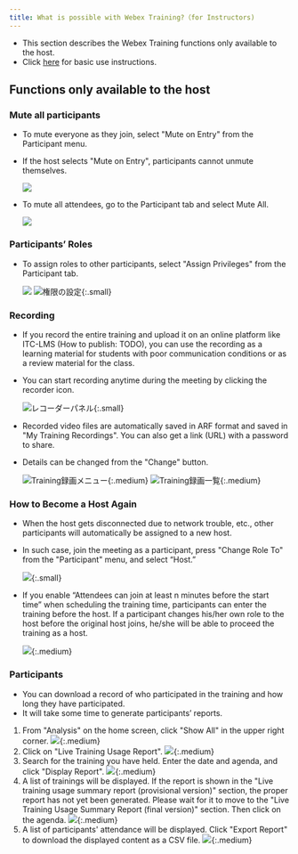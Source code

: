 ```yaml
---
title: What is possible with Webex Training?（for Instructors)
---
```


* This section describes the Webex Training functions only available to the host.	
* Click <a href="do_training/" target="_blank">here</a> for basic use instructions.

## Functions only available to the host

### Mute all participants

* To mute everyone as they join, select "Mute on Entry" from the Participant menu.
* If the host selects "Mute on Entry", participants cannot unmute themselves.

	![](img/webex_training_mute_on_join.png)	

* To mute all attendees, go to the Participant tab and select Mute All.

	![](img/webex_training_all_mute.png)

### Participants’ Roles

* To assign roles to other participants, select "Assign Privileges" from the Participant tab.

	![](img/webex_training_participants_privileges.png)
	![権限の設定](img/webex_training_privileges.png){:.small}

### Recording

* If you record the entire training and upload it on an online platform like ITC-LMS (How to publish: TODO), you can use the recording as a learning material for students with poor communication conditions or as a review material for the class.
* You can start recording anytime during the meeting by clicking the recorder icon.

	![レコーダーパネル](img/webex_training_recorder.png){:.small}

* Recorded video files are automatically saved in ARF format and saved in "My Training Recordings". You can also get a link (URL) with a password to share.
* Details can be changed from the "Change" button.

	![Training録画メニュー](img/webex_training_record_1.png){:.medium}
	![Training録画一覧](img/webex_training_record_2.png){:.medium}

### How to Become a Host Again

* When the host gets disconnected due to network trouble, etc., other participants will automatically be assigned to a new host.
* In such case, join the meeting as a participant, press "Change Role To" from the "Participant" menu, and select “Host.”

	![](img/webex_training_regain_host.png){:.small}

* If you enable “Attendees can join at least n minutes before the start time” when scheduling the training time, participants can enter the training before the host. If a participant changes his/her own role to the host before the original host joins, he/she will be able to proceed the training as a host.

	![](img/webex_training_join_before_host.png){:.medium}

### Participants

* You can download a record of who participated in the training and how long they have participated.
* It will take some time to generate participants’ reports.

1. From "Analysis" on the home screen, click "Show All" in the upper right corner.
![](img/webex_participants_list_1.png){:.medium}
1. Click on "Live Training Usage Report".
![](img/webex_training_participants_list_1.png){:.medium}
1. Search for the training you have held. Enter the date and agenda, and click "Display Report".
![](img/webex_training_participants_list_2.png){:.medium}
1. A list of trainings will be displayed. If the report is shown in the "Live training usage summary report (provisional version)" section, the proper report has not yet been generated. Please wait for it to move to the "Live Training Usage Summary Report (final version)" section. Then click on the agenda.
![](img/webex_training_participants_list_3.png){:.medium}
1. A list of participants' attendance will be displayed. Click "Export Report" to download the displayed content as a CSV file.
![](img/webex_training_participants_list_4.png){:.medium}
